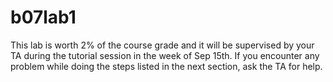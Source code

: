 # b07lab1

This lab is worth 2% of the course grade and it will be supervised by your TA during the tutorial session in the week of Sep 15th. If you encounter any problem while doing the steps listed in the next section, ask the TA for help.
